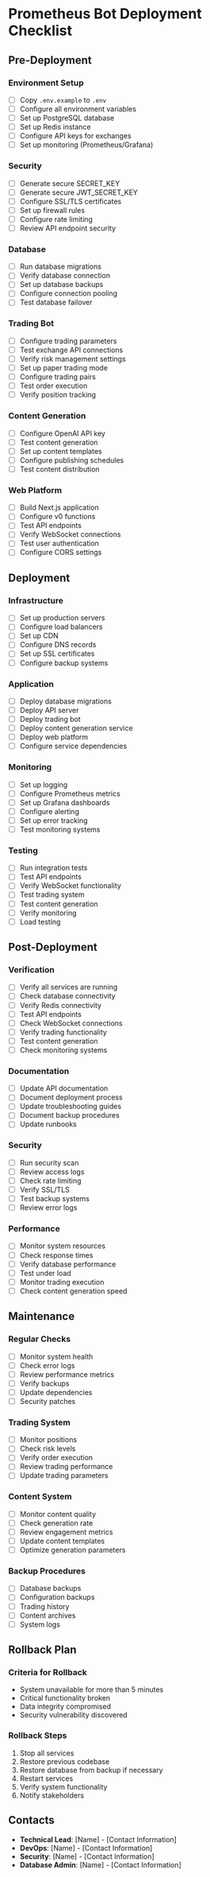# Prometheus Bot Deployment Checklist

## Pre-Deployment

### Environment Setup
- [ ] Copy `.env.example` to `.env`
- [ ] Configure all environment variables
- [ ] Set up PostgreSQL database
- [ ] Set up Redis instance
- [ ] Configure API keys for exchanges
- [ ] Set up monitoring (Prometheus/Grafana)

### Security
- [ ] Generate secure SECRET_KEY
- [ ] Generate secure JWT_SECRET_KEY
- [ ] Configure SSL/TLS certificates
- [ ] Set up firewall rules
- [ ] Configure rate limiting
- [ ] Review API endpoint security

### Database
- [ ] Run database migrations
- [ ] Verify database connection
- [ ] Set up database backups
- [ ] Configure connection pooling
- [ ] Test database failover

### Trading Bot
- [ ] Configure trading parameters
- [ ] Test exchange API connections
- [ ] Verify risk management settings
- [ ] Set up paper trading mode
- [ ] Configure trading pairs
- [ ] Test order execution
- [ ] Verify position tracking

### Content Generation
- [ ] Configure OpenAI API key
- [ ] Test content generation
- [ ] Set up content templates
- [ ] Configure publishing schedules
- [ ] Test content distribution

### Web Platform
- [ ] Build Next.js application
- [ ] Configure v0 functions
- [ ] Test API endpoints
- [ ] Verify WebSocket connections
- [ ] Test user authentication
- [ ] Configure CORS settings

## Deployment

### Infrastructure
- [ ] Set up production servers
- [ ] Configure load balancers
- [ ] Set up CDN
- [ ] Configure DNS records
- [ ] Set up SSL certificates
- [ ] Configure backup systems

### Application
- [ ] Deploy database migrations
- [ ] Deploy API server
- [ ] Deploy trading bot
- [ ] Deploy content generation service
- [ ] Deploy web platform
- [ ] Configure service dependencies

### Monitoring
- [ ] Set up logging
- [ ] Configure Prometheus metrics
- [ ] Set up Grafana dashboards
- [ ] Configure alerting
- [ ] Set up error tracking
- [ ] Test monitoring systems

### Testing
- [ ] Run integration tests
- [ ] Test API endpoints
- [ ] Verify WebSocket functionality
- [ ] Test trading system
- [ ] Test content generation
- [ ] Verify monitoring
- [ ] Load testing

## Post-Deployment

### Verification
- [ ] Verify all services are running
- [ ] Check database connectivity
- [ ] Verify Redis connectivity
- [ ] Test API endpoints
- [ ] Check WebSocket connections
- [ ] Verify trading functionality
- [ ] Test content generation
- [ ] Check monitoring systems

### Documentation
- [ ] Update API documentation
- [ ] Document deployment process
- [ ] Update troubleshooting guides
- [ ] Document backup procedures
- [ ] Update runbooks

### Security
- [ ] Run security scan
- [ ] Review access logs
- [ ] Check rate limiting
- [ ] Verify SSL/TLS
- [ ] Test backup systems
- [ ] Review error logs

### Performance
- [ ] Monitor system resources
- [ ] Check response times
- [ ] Verify database performance
- [ ] Test under load
- [ ] Monitor trading execution
- [ ] Check content generation speed

## Maintenance

### Regular Checks
- [ ] Monitor system health
- [ ] Check error logs
- [ ] Review performance metrics
- [ ] Verify backups
- [ ] Update dependencies
- [ ] Security patches

### Trading System
- [ ] Monitor positions
- [ ] Check risk levels
- [ ] Verify order execution
- [ ] Review trading performance
- [ ] Update trading parameters

### Content System
- [ ] Monitor content quality
- [ ] Check generation rate
- [ ] Review engagement metrics
- [ ] Update content templates
- [ ] Optimize generation parameters

### Backup Procedures
- [ ] Database backups
- [ ] Configuration backups
- [ ] Trading history
- [ ] Content archives
- [ ] System logs

## Rollback Plan

### Criteria for Rollback
- System unavailable for more than 5 minutes
- Critical functionality broken
- Data integrity compromised
- Security vulnerability discovered

### Rollback Steps
1. Stop all services
2. Restore previous codebase
3. Restore database from backup if necessary
4. Restart services
5. Verify system functionality
6. Notify stakeholders

## Contacts

- **Technical Lead**: [Name] - [Contact Information]
- **DevOps**: [Name] - [Contact Information]
- **Security**: [Name] - [Contact Information]
- **Database Admin**: [Name] - [Contact Information] 